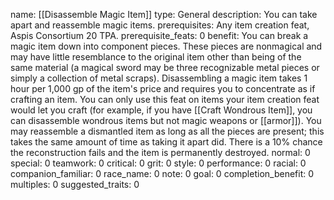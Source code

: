 name: [[Disassemble Magic Item]]
type: General
description: You can take apart and reassemble magic items.
prerequisites: Any item creation feat, Aspis Consortium 20 TPA.
prerequisite_feats: 0
benefit: You can break a magic item down into component pieces. These pieces are nonmagical and may have little resemblance to the original item other than being of the same material (a magical sword may be three recognizable metal pieces or simply a collection of metal scraps). Disassembling a magic item takes 1 hour per 1,000 gp of the item's price and requires you to concentrate as if crafting an item. You can only use this feat on items your item creation feat would let you craft (for example, if you have [[Craft Wondrous Item]], you can disassemble wondrous items but not magic weapons or [[armor]]). You may reassemble a dismantled item as long as all the pieces are present; this takes the same amount of time as taking it apart did. There is a 10% chance the reconstruction fails and the item is permanently destroyed.
normal: 0
special: 0
teamwork: 0
critical: 0
grit: 0
style: 0
performance: 0
racial: 0
companion_familiar: 0
race_name: 0
note: 0
goal: 0
completion_benefit: 0
multiples: 0
suggested_traits: 0
